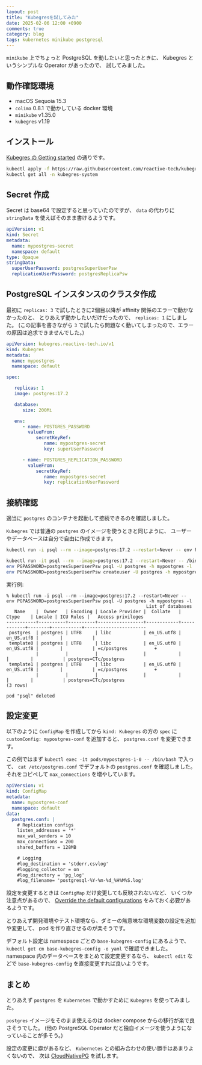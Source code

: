 ```yaml
---
layout: post
title: "Kubegresを試してみた"
date: 2025-02-06 12:00 +0900
comments: true
category: blog
tags: kubernetes minikube postgresql
---
```

`minikube` 上でちょっと PostgreSQL を動したいと思ったときに、
Kubegres というシンプルな Operator があったので、
試してみました。

<!--more-->

## 動作確認環境

- macOS Sequoia 15.3
- `colima` 0.8.1 で動かしている docker 環境
- `minikube` v1.35.0
- `kubegres` v1.19

## インストール

[Kubegres の Getting started](https://www.kubegres.io/doc/getting-started.html)
の通りです。

```bash
kubectl apply -f https://raw.githubusercontent.com/reactive-tech/kubegres/v1.19/kubegres.yaml
kubectl get all -n kubegres-system
```

## Secret 作成

Secret は base64 で設定すると思っていたのですが、
`data` の代わりに `stringData` を使えばそのまま書けるようです。

```yaml
apiVersion: v1
kind: Secret
metadata:
  name: mypostgres-secret
  namespace: default
type: Opaque
stringData:
  superUserPassword: postgresSuperUserPsw
  replicationUserPassword: postgresReplicaPsw
```

## PostgreSQL インスタンスのクラスタ作成

最初に `replicas: 3` で試したときに2個目以降が affinity 関係のエラーで動かなかったのと、
とりあえず動かしたいだけだったので、
`replicas: 1` にしました。
(この記事を書きながら `3` で試したら問題なく動いてしまったので、エラーの原因は追求できませんでした。)

```yaml
apiVersion: kubegres.reactive-tech.io/v1
kind: Kubegres
metadata:
  name: mypostgres
  namespace: default

spec:

   replicas: 1
   image: postgres:17.2

   database:
	  size: 200Mi

   env:
	  - name: POSTGRES_PASSWORD
		valueFrom:
		   secretKeyRef:
			  name: mypostgres-secret
			  key: superUserPassword

	  - name: POSTGRES_REPLICATION_PASSWORD
		valueFrom:
		   secretKeyRef:
			  name: mypostgres-secret
			  key: replicationUserPassword
```

## 接続確認

適当に `postgres` のコンテナを起動して接続できるのを確認しました。

`Kubegres` では普通の `postgres` のイメージを使うときと同じように、
ユーザーやデータベースは自分で自由に作成できます。

```bash
kubectl run -i psql --rm --image=postgres:17.2 --restart=Never -- env PGPASSWORD=postgresSuperUserPsw psql -U postgres -h mypostgres -l

kubectl run -it psql --rm --image=postgres:17.2 --restart=Never -- /bin/bash
env PGPASSWORD=postgresSuperUserPsw psql -U postgres -h mypostgres -l
env PGPASSWORD=postgresSuperUserPsw createuser -U postgres -h mypostgres --echo --createdb --no-createrole --no-superuser --pwprompt test_app
```

実行例:

```console
% kubectl run -i psql --rm --image=postgres:17.2 --restart=Never -- env PGPASSWORD=postgresSuperUserPsw psql -U postgres -h mypostgres -l
													List of databases
   Name    |  Owner   | Encoding | Locale Provider |  Collate   |   Ctype    | Locale | ICU Rules |   Access privileges
-----------+----------+----------+-----------------+------------+------------+--------+-----------+-----------------------
 postgres  | postgres | UTF8     | libc            | en_US.utf8 | en_US.utf8 |        |           |
 template0 | postgres | UTF8     | libc            | en_US.utf8 | en_US.utf8 |        |           | =c/postgres          +
		   |          |          |                 |            |            |        |           | postgres=CTc/postgres
 template1 | postgres | UTF8     | libc            | en_US.utf8 | en_US.utf8 |        |           | =c/postgres          +
		   |          |          |                 |            |            |        |           | postgres=CTc/postgres
(3 rows)

pod "psql" deleted
```

## 設定変更

以下のように `ConfigMap` を作成してから
`kind: Kubegres` の方の `spec` に `customConfig: mypostgres-conf` を追加すると、
`postgres.conf` を変更できます。

この例ではまず `kubectl exec -it pods/mypostgres-1-0 -- /bin/bash` で入って、
`cat /etc/postgres.conf` でデフォルトの `postgres.conf` を確認しました。
それをコピペして `max_connections` を増やしています。

```yaml
apiVersion: v1
kind: ConfigMap
metadata:
  name: mypostgres-conf
  namespace: default
data:
  postgres.conf: |
	# Replication configs
	listen_addresses = '*'
	max_wal_senders = 10
	max_connections = 200
	shared_buffers = 128MB

	# Logging
	#log_destination = 'stderr,csvlog'
	#logging_collector = on
	#log_directory = 'pg_log'
	#log_filename= 'postgresql-%Y-%m-%d_%H%M%S.log'
```

設定を変更するときは `ConfigMap` だけ変更しても反映されないなど、
いくつか注意点があるので、
[Override the default configurations](https://www.kubegres.io/doc/override-default-configs.html)
をみておく必要があるようです。

とりあえず開発環境やテスト環境なら、ダミーの無意味な環境変数の設定を追加や変更して、
pod を作り直させるのが楽そうです。

デフォルト設定は namespace ごとの `base-kubegres-config` にあるようで、
`kubectl get cm base-kubegres-config -o yaml`
で確認できました。
namespace 内のデータベースをまとめて設定変更するなら、
`kubectl edit` などで `base-kubegres-config` を直接変更すれば良いようです。

## まとめ

とりあえず `postgres` を `Kubernetes` で動かすために `Kubegres` を使ってみました。

`postgres` イメージをそのまま使えるのは docker compose からの移行が楽で良さそうでした。
(他の PostgreSQL Operator だと独自イメージを使うようになっていることが多そう。)

設定の変更に癖があるなど、
`Kubernetes` との組み合わせの使い勝手はあまりよくないので、
次は [CloudNativePG](https://cloudnative-pg.io/) を試します。
